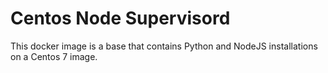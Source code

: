 # Centos Node Supervisord
This docker image is a base that contains Python and NodeJS installations on a Centos 7 image.


